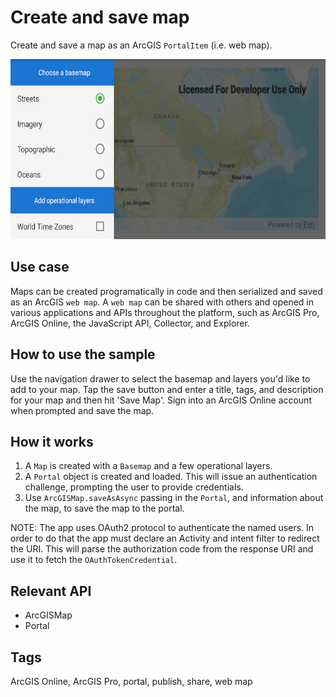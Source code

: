 # Create and save map

Create and save a map as an ArcGIS `PortalItem` (i.e. web map).

![Image of create and save map](create-save-map.png)

## Use case

Maps can be created programatically in code and then serialized and saved as an ArcGIS `web map`. A `web map` can be shared with others and opened in various applications and APIs throughout the platform, such as ArcGIS Pro, ArcGIS Online, the JavaScript API, Collector, and Explorer.

## How to use the sample

Use the navigation drawer to select the basemap and layers you'd like to add to your map. Tap the save button and enter a title, tags, and description for your map and then hit 'Save Map'. Sign into an ArcGIS Online account when prompted and save the map.

## How it works

1. A `Map` is created with a `Basemap` and a few operational layers.
2. A `Portal` object is created and loaded. This will issue an authentication challenge, prompting the user to provide credentials.
1. Use `ArcGISMap.saveAsAsync` passing in the `Portal`, and information about the map, to save the map to the portal.

NOTE: The app uses OAuth2 protocol to authenticate the named users.  In order to do that the app must declare an Activity and intent filter to redirect the URI. This will parse the authorization code from the response URI and use it to fetch the `OAuthTokenCredential`.

## Relevant API

* ArcGISMap
* Portal

## Tags

ArcGIS Online, ArcGIS Pro, portal, publish, share, web map
